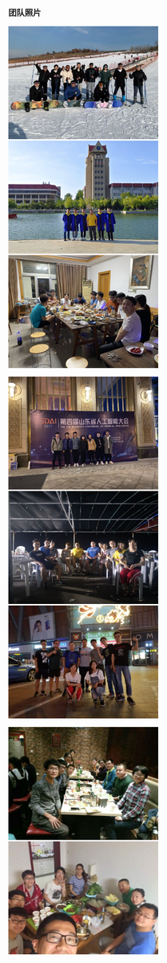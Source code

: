 ### 团队照片
<img src="/2022_huaxue.jpg#pic_center" width="300" > <img src="/2021biye2.jpg#pic_center" width="300" >   <img src="/2022homeparty.jpg#pic_center" width="300" >  

<img src="/2021autumn.jpg#pic_center" width="300" > <img src="/2018summer.jpg#pic_center" width="300" >   <img src="/2018biye.jpg#pic_center" width="300" >  


<img src="/2017yuandan.jpg#pic_center" width="300" > <img src="/2017yu.jpg#pic_center" width="300" >

 

